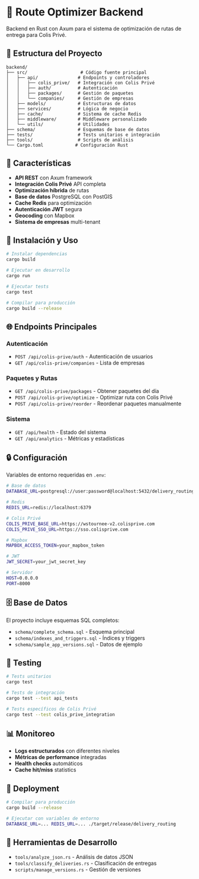 # 🦀 Route Optimizer Backend

Backend en Rust con Axum para el sistema de optimización de rutas de entrega para Colis Privé.

## 📁 Estructura del Proyecto

```
backend/
├── src/                    # Código fuente principal
│   ├── api/               # Endpoints y controladores
│   │   ├── colis_prive/   # Integración con Colis Privé
│   │   ├── auth/          # Autenticación
│   │   ├── packages/      # Gestión de paquetes
│   │   └── companies/     # Gestión de empresas
│   ├── models/            # Estructuras de datos
│   ├── services/          # Lógica de negocio
│   ├── cache/             # Sistema de cache Redis
│   ├── middleware/        # Middleware personalizado
│   └── utils/             # Utilidades
├── schema/                # Esquemas de base de datos
├── tests/                 # Tests unitarios e integración
├── tools/                 # Scripts de análisis
└── Cargo.toml            # Configuración Rust
```

## 🚀 Características

- **API REST** con Axum framework
- **Integración Colis Privé** API completa
- **Optimización híbrida** de rutas
- **Base de datos** PostgreSQL con PostGIS
- **Cache Redis** para optimización
- **Autenticación JWT** segura
- **Geocoding** con Mapbox
- **Sistema de empresas** multi-tenant

## 🔧 Instalación y Uso

```bash
# Instalar dependencias
cargo build

# Ejecutar en desarrollo
cargo run

# Ejecutar tests
cargo test

# Compilar para producción
cargo build --release
```

## 🌐 Endpoints Principales

### Autenticación
- `POST /api/colis-prive/auth` - Autenticación de usuarios
- `GET /api/colis-prive/companies` - Lista de empresas

### Paquetes y Rutas
- `GET /api/colis-prive/packages` - Obtener paquetes del día
- `POST /api/colis-prive/optimize` - Optimizar ruta con Colis Privé
- `POST /api/colis-prive/reorder` - Reordenar paquetes manualmente

### Sistema
- `GET /api/health` - Estado del sistema
- `GET /api/analytics` - Métricas y estadísticas

## 🔒 Configuración

Variables de entorno requeridas en `.env`:

```bash
# Base de datos
DATABASE_URL=postgresql://user:password@localhost:5432/delivery_routing

# Redis
REDIS_URL=redis://localhost:6379

# Colis Privé
COLIS_PRIVE_BASE_URL=https://wstournee-v2.colisprive.com
COLIS_PRIVE_SSO_URL=https://sso.colisprive.com

# Mapbox
MAPBOX_ACCESS_TOKEN=your_mapbox_token

# JWT
JWT_SECRET=your_jwt_secret_key

# Servidor
HOST=0.0.0.0
PORT=8000
```

## 🗄️ Base de Datos

El proyecto incluye esquemas SQL completos:

- `schema/complete_schema.sql` - Esquema principal
- `schema/indexes_and_triggers.sql` - Índices y triggers
- `schema/sample_app_versions.sql` - Datos de ejemplo

## 🧪 Testing

```bash
# Tests unitarios
cargo test

# Tests de integración
cargo test --test api_tests

# Tests específicos de Colis Privé
cargo test --test colis_prive_integration
```

## 📊 Monitoreo

- **Logs estructurados** con diferentes niveles
- **Métricas de performance** integradas
- **Health checks** automáticos
- **Cache hit/miss** statistics

## 🚀 Deployment

```bash
# Compilar para producción
cargo build --release

# Ejecutar con variables de entorno
DATABASE_URL=... REDIS_URL=... ./target/release/delivery_routing
```

## 🔧 Herramientas de Desarrollo

- `tools/analyze_json.rs` - Análisis de datos JSON
- `tools/classify_deliveries.rs` - Clasificación de entregas
- `scripts/manage_versions.rs` - Gestión de versiones